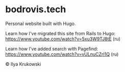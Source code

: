 # bodrovis.tech

Personal website built with Hugo.

Learn how I've migrated this site from Rails to Hugo: https://www.youtube.com/watch?v=5xu3W9TJ8tE (ru)

Learn how I've added search with Pagefind: https://www.youtube.com/watch?v=vULnuCZrI1Q (ru)

&copy; Ilya Krukowski
